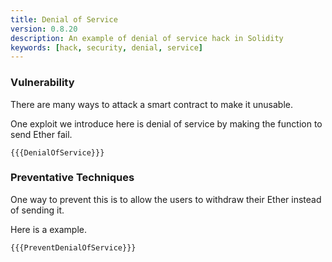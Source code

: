 ```yaml
---
title: Denial of Service
version: 0.8.20
description: An example of denial of service hack in Solidity
keywords: [hack, security, denial, service]
---
```


### Vulnerability

There are many ways to attack a smart contract to make it unusable.

One exploit we introduce here is denial of service by making the function to send Ether fail.

```solidity
{{{DenialOfService}}}
```

### Preventative Techniques

One way to prevent this is to allow the users to withdraw their Ether instead of sending it.

Here is a example.

```solidity
{{{PreventDenialOfService}}}
```
